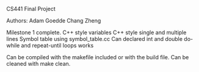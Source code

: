 CS441 Final Project

Authors:
Adam Goedde
Chang Zheng

Milestone 1 complete.
C++ style variables
C++ style single and multiple lines
Symbol table using symbol_table.cc
Can declared int and double
do-while and repeat-until loops works


Can be compiled with the makefile included or with the build file.
Can be cleaned with make clean.

